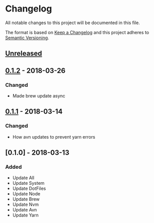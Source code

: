 # Changelog
All notable changes to this project will be documented in this file.

The format is based on [Keep a Changelog](http://keepachangelog.com/en/1.0.0/)
and this project adheres to [Semantic Versioning](http://semver.org/spec/v2.0.0.html).

## [Unreleased]

## [0.1.2] - 2018-03-26
### Changed
- Made brew update async

## [0.1.1] - 2018-03-14
### Changed
- How avn updates to prevent yarn errors

## [0.1.0] - 2018-03-13
### Added
- Update All
- Update System
- Update DotFiles
- Update Node
- Update Brew
- Update Nvm
- Update Avn
- Update Yarn


[Unreleased]: https://github.com/ENG618/eng-cli/compare/v0.1.2...HEAD
[0.1.1]: https://github.com/ENG618/eng-cli/compare/v0.1.0...v0.1.1
[0.1.2]: https://github.com/ENG618/eng-cli/compare/v0.1.1...v0.1.2
